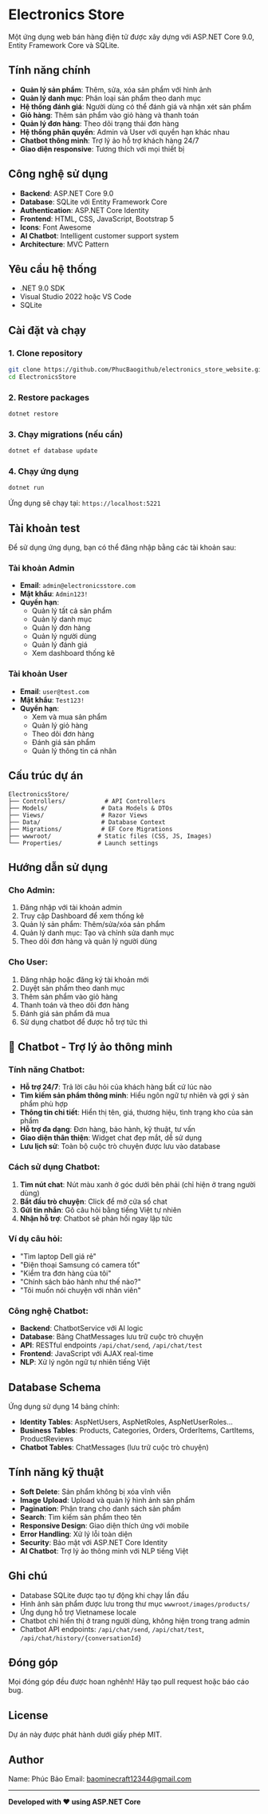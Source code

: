 # Electronics Store

Một ứng dụng web bán hàng điện tử được xây dựng với ASP.NET Core 9.0, Entity Framework Core và SQLite.

## Tính năng chính

- **Quản lý sản phẩm**: Thêm, sửa, xóa sản phẩm với hình ảnh
- **Quản lý danh mục**: Phân loại sản phẩm theo danh mục
- **Hệ thống đánh giá**: Người dùng có thể đánh giá và nhận xét sản phẩm
- **Giỏ hàng**: Thêm sản phẩm vào giỏ hàng và thanh toán
- **Quản lý đơn hàng**: Theo dõi trạng thái đơn hàng
- **Hệ thống phân quyền**: Admin và User với quyền hạn khác nhau
- **Chatbot thông minh**: Trợ lý ảo hỗ trợ khách hàng 24/7
- **Giao diện responsive**: Tương thích với mọi thiết bị

## Công nghệ sử dụng

- **Backend**: ASP.NET Core 9.0
- **Database**: SQLite với Entity Framework Core
- **Authentication**: ASP.NET Core Identity
- **Frontend**: HTML, CSS, JavaScript, Bootstrap 5
- **Icons**: Font Awesome
- **AI Chatbot**: Intelligent customer support system
- **Architecture**: MVC Pattern

## Yêu cầu hệ thống

- .NET 9.0 SDK
- Visual Studio 2022 hoặc VS Code
- SQLite

## Cài đặt và chạy

### 1. Clone repository
```bash
git clone https://github.com/PhucBaogithub/electronics_store_website.git
cd ElectronicsStore
```

### 2. Restore packages
```bash
dotnet restore
```

### 3. Chạy migrations (nếu cần)
```bash
dotnet ef database update
```

### 4. Chạy ứng dụng
```bash
dotnet run
```

Ứng dụng sẽ chạy tại: `https://localhost:5221`

## Tài khoản test

Để sử dụng ứng dụng, bạn có thể đăng nhập bằng các tài khoản sau:

### Tài khoản Admin
- **Email**: `admin@electronicsstore.com`
- **Mật khẩu**: `Admin123!`
- **Quyền hạn**: 
  - Quản lý tất cả sản phẩm
  - Quản lý danh mục
  - Quản lý đơn hàng
  - Quản lý người dùng
  - Quản lý đánh giá
  - Xem dashboard thống kê

### Tài khoản User
- **Email**: `user@test.com`
- **Mật khẩu**: `Test123!`
- **Quyền hạn**:
  - Xem và mua sản phẩm
  - Quản lý giỏ hàng
  - Theo dõi đơn hàng
  - Đánh giá sản phẩm
  - Quản lý thông tin cá nhân

## Cấu trúc dự án

```
ElectronicsStore/
├── Controllers/           # API Controllers
├── Models/               # Data Models & DTOs
├── Views/                # Razor Views
├── Data/                 # Database Context
├── Migrations/           # EF Core Migrations
├── wwwroot/             # Static files (CSS, JS, Images)
└── Properties/          # Launch settings
```

## Hướng dẫn sử dụng

### Cho Admin:
1. Đăng nhập với tài khoản admin
2. Truy cập Dashboard để xem thống kê
3. Quản lý sản phẩm: Thêm/sửa/xóa sản phẩm
4. Quản lý danh mục: Tạo và chỉnh sửa danh mục
5. Theo dõi đơn hàng và quản lý người dùng

### Cho User:
1. Đăng nhập hoặc đăng ký tài khoản mới
2. Duyệt sản phẩm theo danh mục
3. Thêm sản phẩm vào giỏ hàng
4. Thanh toán và theo dõi đơn hàng
5. Đánh giá sản phẩm đã mua
6. Sử dụng chatbot để được hỗ trợ tức thì

## 🤖 Chatbot - Trợ lý ảo thông minh

### Tính năng Chatbot:
- **Hỗ trợ 24/7**: Trả lời câu hỏi của khách hàng bất cứ lúc nào
- **Tìm kiếm sản phẩm thông minh**: Hiểu ngôn ngữ tự nhiên và gợi ý sản phẩm phù hợp
- **Thông tin chi tiết**: Hiển thị tên, giá, thương hiệu, tình trạng kho của sản phẩm
- **Hỗ trợ đa dạng**: Đơn hàng, bảo hành, kỹ thuật, tư vấn
- **Giao diện thân thiện**: Widget chat đẹp mắt, dễ sử dụng
- **Lưu lịch sử**: Toàn bộ cuộc trò chuyện được lưu vào database

### Cách sử dụng Chatbot:
1. **Tìm nút chat**: Nút màu xanh ở góc dưới bên phải (chỉ hiện ở trang người dùng)
2. **Bắt đầu trò chuyện**: Click để mở cửa sổ chat
3. **Gửi tin nhắn**: Gõ câu hỏi bằng tiếng Việt tự nhiên
4. **Nhận hỗ trợ**: Chatbot sẽ phản hồi ngay lập tức

### Ví dụ câu hỏi:
- "Tìm laptop Dell giá rẻ"
- "Điện thoại Samsung có camera tốt"
- "Kiểm tra đơn hàng của tôi"
- "Chính sách bảo hành như thế nào?"
- "Tôi muốn nói chuyện với nhân viên"

### Công nghệ Chatbot:
- **Backend**: ChatbotService với AI logic
- **Database**: Bảng ChatMessages lưu trữ cuộc trò chuyện
- **API**: RESTful endpoints `/api/chat/send`, `/api/chat/test`
- **Frontend**: JavaScript với AJAX real-time
- **NLP**: Xử lý ngôn ngữ tự nhiên tiếng Việt

## Database Schema

Ứng dụng sử dụng 14 bảng chính:

- **Identity Tables**: AspNetUsers, AspNetRoles, AspNetUserRoles...
- **Business Tables**: Products, Categories, Orders, OrderItems, CartItems, ProductReviews
- **Chatbot Tables**: ChatMessages (lưu trữ cuộc trò chuyện)

## Tính năng kỹ thuật

- **Soft Delete**: Sản phẩm không bị xóa vĩnh viễn
- **Image Upload**: Upload và quản lý hình ảnh sản phẩm
- **Pagination**: Phân trang cho danh sách sản phẩm
- **Search**: Tìm kiếm sản phẩm theo tên
- **Responsive Design**: Giao diện thích ứng với mobile
- **Error Handling**: Xử lý lỗi toàn diện
- **Security**: Bảo mật với ASP.NET Core Identity
- **AI Chatbot**: Trợ lý ảo thông minh với NLP tiếng Việt

## Ghi chú

- Database SQLite được tạo tự động khi chạy lần đầu
- Hình ảnh sản phẩm được lưu trong thư mục `wwwroot/images/products/`
- Ứng dụng hỗ trợ Vietnamese locale
- Chatbot chỉ hiển thị ở trang người dùng, không hiện trong trang admin
- Chatbot API endpoints: `/api/chat/send`, `/api/chat/test`, `/api/chat/history/{conversationId}`

## Đóng góp

Mọi đóng góp đều được hoan nghênh! Hãy tạo pull request hoặc báo cáo bug.

## License

Dự án này được phát hành dưới giấy phép MIT.

## Author
Name: Phúc Bảo
Email: baominecraft12344@gmail.com

---

**Developed with ❤️ using ASP.NET Core** 
